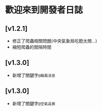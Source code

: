 # 歡迎來到開發者日誌

## [v1.2.1]
- 修正了爬蟲相關問題(中央氣象局吃飽太閒...)
- 縮短爬蟲的間隔時間

## [v1.3.0]
- 新增了關鍵字`@颱風消息`

## [v1.3.0]
- 新增了關鍵字`@空氣品質`